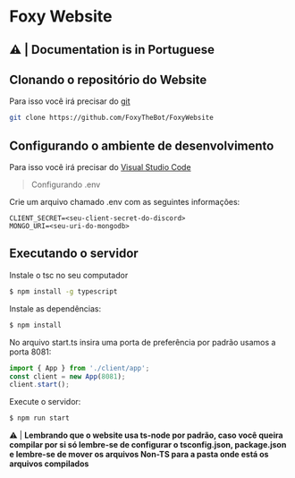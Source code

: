 # Foxy Website

## ⚠ | Documentation is in Portuguese

## Clonando o repositório do Website
<p>Para isso você irá precisar do <a href="https://git-scm.com/">git</a></p>

```bash
git clone https://github.com/FoxyTheBot/FoxyWebsite
```

## Configurando o ambiente de desenvolvimento

<p> Para isso você irá precisar do <a href="https://code.visualstudio.com">Visual Studio Code</a>

> Configurando .env

<p> Crie um arquivo chamado .env com as seguintes informações:</p>

```
CLIENT_SECRET=<seu-client-secret-do-discord>
MONGO_URI=<seu-uri-do-mongodb>
```

## Executando o servidor

<p>Instale o tsc no seu computador</p>

```bash
$ npm install -g typescript
```
<p>Instale as dependências:</p>

```bash
$ npm install
```

<p>No arquivo start.ts insira uma porta de preferência por padrão usamos a porta 8081:</p>

```ts
import { App } from './client/app';
const client = new App(8081);
client.start();
```

<p> Execute o servidor:</p>

```bash
$ npm run start
```

⚠ | **Lembrando que o website usa ts-node por padrão, caso você queira compilar por si só lembre-se de configurar o tsconfig.json, package.json e lembre-se de mover os arquivos Non-TS para a pasta onde está os arquivos compilados**

